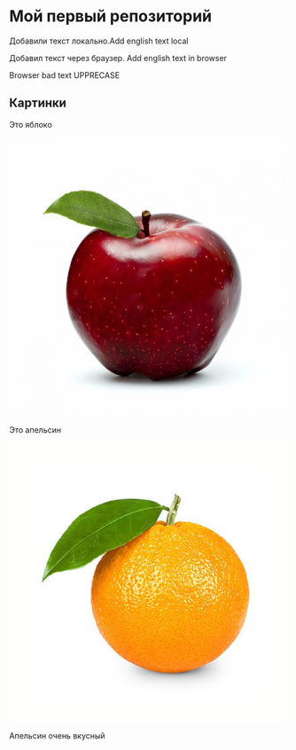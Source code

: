 ﻿# Мой первый репозиторий

Добавили текст локально.Add english text local

Добавил текст через браузер. Add english text in browser


Browser bad text
UPPRECASE

## Картинки
Это яблоко

![Это яблоко](c25c94fe96_1000.jpg)

Это апельсин

![Это апельсин](6XZSr6ddCl6cxfo0UchP.jpg)

Апельсин очень вкусный